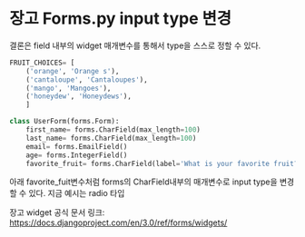 # 장고 Forms.py input type 변경

결론은 field 내부의 widget 매개변수를 통해서 type을 스스로 정할 수 있다. 

```python
FRUIT_CHOICES= [
    ('orange', 'Orange s'),
    ('cantaloupe', 'Cantaloupes'),
    ('mango', 'Mangoes'),
    ('honeydew', 'Honeydews'),
    ]

class UserForm(forms.Form):
    first_name= forms.CharField(max_length=100)
    last_name= forms.CharField(max_length=100)
    email= forms.EmailField()
    age= forms.IntegerField()
    favorite_fruit= forms.CharField(label='What is your favorite fruit?', widget=forms.RadioSelect(choices=FRUIT_CHOICES))
```

아래 favorite_fuit변수처럼 forms의 CharField내부의 매개변수로 input type을 변경할 수 있다. 지금 예시는 radio 타입

장고 widget 공식 문서 링크: https://docs.djangoproject.com/en/3.0/ref/forms/widgets/